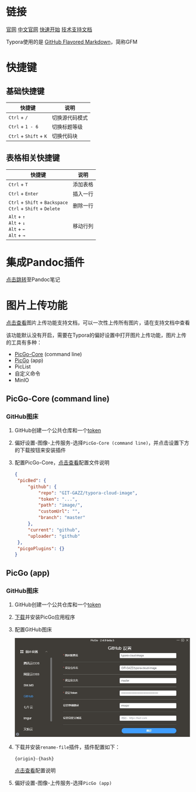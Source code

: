 # 链接

[官网](https://typora.io/)
[中文官网](https://typoraio.cn/)
[快速开始](https://support.typoraio.cn/Quick-Start/)
[技术支持文档](https://support.typora.io/)

Typora使用的是 [GitHub Flavored Markdown](https://help.github.com/articles/github-flavored-markdown/)，简称GFM

# 快捷键

## 基础快捷键

| 快捷键                 | 说明           |
| ---------------------- | -------------- |
| `Ctrl` + `/`           | 切换源代码模式 |
| `Ctrl` + `1 - 6`       | 切换标题等级   |
| `Ctrl` + `Shift` + `K` | 切换代码块     |

## 表格相关快捷键

| 快捷键                                                       | 说明     |
| ------------------------------------------------------------ | -------- |
| `Ctrl` + `T`                                                 | 添加表格 |
| `Ctrl` + `Enter`                                             | 插入一行 |
| `Ctrl` + `Shift` + `Backspace`<br />`Ctrl` + `Shift` + `Delete` | 删除一行 |
| `Alt` + `↑`<br />`Alt` + `↓`<br />`Alt` + `←`<br />`Alt` + `→` | 移动行列 |

# 集成Pandoc插件

[点击跳转](./Pandoc.md)至Pandoc笔记

# 图片上传功能

[点击查看](https://support.typora.io/Upload-Image/)图片上传功能支持文档，可以一次性上传所有图片，请在支持文档中查看

该功能默认没有开启，需要在Typora的偏好设置中打开图片上传功能，图片上传的工具有多种：

* [PicGo-Core][PicGo-Core] (command line)
* [PicGo][PicGo] (app)
* PicList
* 自定义命令
* MinIO

## PicGo-Core (command line)

### GitHub图床

1. GitHub创建一个公共仓库和一个[token](https://github.com/settings/tokens)

2. 偏好设置-图像-上传服务-选择`PicGo-Core (command line)`，并点击设置下方的下载按钮来安装插件

3. 配置PicGo-Core，[点击查看](https://picgo.github.io/PicGo-Core-Doc/zh/guide/config.html)配置文件说明

   ```json
   {
   	"picBed": {
   		"github": {
   			"repo": "GIT-GAZZ/typora-cloud-image",
   			"token": "...",
   			"path": "image/",
   			"customUrl": "",
   			"branch": "master"
   		},
   		"current": "github",
   		"uploader": "github"
   	},
   	"picgoPlugins": {}
   }
   ```


## PicGo (app)

### GitHub图床

1. GitHub创建一个公共仓库和一个[token](https://github.com/settings/tokens)

2. [下载](https://github.com/Molunerfinn/PicGo/releases)并安装PicGo应用程序

3. 配置GitHub图床

   ![PicGo-GUI-Config](./../assets/PicGo-GUI-Config-07e5aec455f3019f480e35d5abc4525f.png)

4. 下载并安装`rename-file`插件，插件配置如下：

   ```
   {origin}-{hash}
   ```

   [点击查看](https://github.com/liuwave/picgo-plugin-rename-file)配置说明

5. 偏好设置-图像-上传服务-选择`PicGo (app)`























[PicGo-Core]: https://picgo.github.io/PicGo-Core-Doc/	"PicGo-Code中文官网"
[PicGo]: https://picgo.github.io/PicGo-Doc/	"PicGo中文官网"

